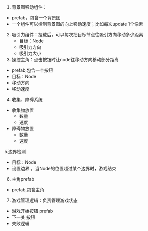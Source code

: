 1. 背景图移动组件：
  - prefab，包含一个背景图
  - 一个组件可以控制背景图的向上移动速度；比如每次update 1个像素
2. 吸引力组件：挂载后，可以每次把目标节点往吸引方向移动多少距离
   - 目标：Node
   - 吸引力方向
   - 吸引力大小
3. 操控主角：点击按钮时让node往移动方向移动部分距离
  - prefab,包含一个按钮
  - 目标：Node
  - 移动方向 
  - 移动速度

4. 收集、障碍系统
  - 收集物放置
    - 数量
    - 速度
  - 障碍物放置
    - 数量
    - 速度

5.边界检测
  - 目标：Node
  - 设置边界 ，当Node的位置超过某个边界时，游戏结束

6. 主角prefab
  - prefab,包含主角

7. 游戏管理逻辑：负责管理游戏状态
  - 游戏开始按钮 prefab
  - 下一关 按钮
  - 失败逻辑